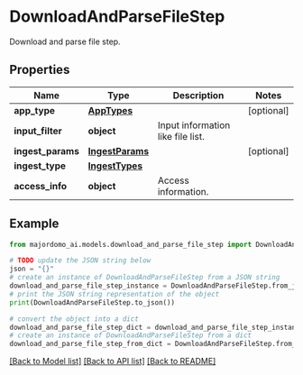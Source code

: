 # DownloadAndParseFileStep

Download and parse file step.

## Properties

Name | Type | Description | Notes
------------ | ------------- | ------------- | -------------
**app_type** | [**AppTypes**](AppTypes.md) |  | [optional] 
**input_filter** | **object** | Input information like file list. | 
**ingest_params** | [**IngestParams**](IngestParams.md) |  | [optional] 
**ingest_type** | [**IngestTypes**](IngestTypes.md) |  | 
**access_info** | **object** | Access information. | 

## Example

```python
from majordomo_ai.models.download_and_parse_file_step import DownloadAndParseFileStep

# TODO update the JSON string below
json = "{}"
# create an instance of DownloadAndParseFileStep from a JSON string
download_and_parse_file_step_instance = DownloadAndParseFileStep.from_json(json)
# print the JSON string representation of the object
print(DownloadAndParseFileStep.to_json())

# convert the object into a dict
download_and_parse_file_step_dict = download_and_parse_file_step_instance.to_dict()
# create an instance of DownloadAndParseFileStep from a dict
download_and_parse_file_step_from_dict = DownloadAndParseFileStep.from_dict(download_and_parse_file_step_dict)
```
[[Back to Model list]](../README.md#documentation-for-models) [[Back to API list]](../README.md#documentation-for-api-endpoints) [[Back to README]](../README.md)


